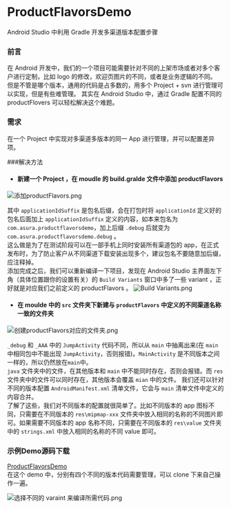 # ProductFlavorsDemo
Android Studio 中利用 Gradle 开发多渠道版本配置步骤

### 前言
在 Android 开发中，我们的一个项目可能需要针对不同的上架市场或者对多个客户进行定制，比如 logo 的修改，欢迎页图片的不同，或者是业务逻辑的不同。</br>
但是不管是哪个版本，通用的代码是占多数的，用多个 Project + svn 进行管理可以实现，但是有些难管理。
其实在 Android Studio 中，通过 Gradle 配置不同的 productFlovers 可以轻松解决这个难题。

### 需求
在一个 Project 中实现对多渠道多版本的同一 App 进行管理，并可以配置差异项。

###解决方法
* #### 新建一个 Project ，在 moudle 的 build.gralde 文件中添加 productFlavors
![添加productFlavors.png](http://upload-images.jianshu.io/upload_images/1981083-01e3aceb9ae0470b.png?imageMogr2/auto-orient/strip%7CimageView2/2/w/1240)

其中  ```applicationIdSuffix```  是包名后缀，会在打包时将 ```applicationId``` 定义好的包名后面加上  ```applicationIdSuffix``` 定义的内容，如本来包名为 ```com.asura.productflavorsdemo```，加上后缀 ```.debug``` 后就变为 ```com.asura.productflavorsdemo.debug``` 。</br>
这么做是为了在测试阶段可以在一部手机上同时安装所有渠道包的 app，在正式发布时，为了防止客户从不同渠道下载安装出现多个，建议包名不要随意加后缀，应注释掉。</br>
添加完成之后，我们可以重新编译一下项目，发现在 Android Studio 主界面左下角（具体位置跟你的设置有关）的 ```Build Variants``` 窗口中多了一些 variant ，正好就是对应我们之前定义的 productFlavors 。
![Build Variants.png](http://upload-images.jianshu.io/upload_images/1981083-e731ae6b06e21f67.png?imageMogr2/auto-orient/strip%7CimageView2/2/w/1240)

* #### 在 moulde 中的 ```src``` 文件夹下新建与 ```productFlavors``` 中定义的不同渠道名称一致的文件夹

![创建productFlavors对应的文件夹.png](http://upload-images.jianshu.io/upload_images/1981083-e80526b8c0a9e6c7.png?imageMogr2/auto-orient/strip%7CimageView2/2/w/1240)

```_debug``` 和 ```_AAA``` 中的 ```JumpActivity``` 代码不同，所以从 ```main``` 中抽离出来(在
 ```main``` 中相同包中不能出现 ```JumpActivity```，否则报错)。```MainActivity``` 是不同版本之间一样的，所以仍然放在```main```中。</br>
```java``` 文件夹中的文件，在其他版本和 ```main``` 中不能同时存在，否则会报错。而 ```res``` 文件夹中的文件可以同时存在，其他版本会覆盖 ```mian``` 中的文件。
我们还可以针对不同的版本配置 ```AndroidManifest.xml``` 清单文件，它会与 ```main``` 清单文件中定义的内容合并。</br>
了解了这些，我们对不同版本的配置就很简单了。比如不同版本的 app 图标不同，只需要在不同版本的 ```res\mipmap-xxx``` 文件夹中放入相同的名称的不同图片即可。如果需要不同版本的 app 名称不同，只需要在不同版本的 ```res\value``` 文件夹中的 ```strings.xml``` 中放入相同的名称的不同 value 即可。

### 示例Demo源码下载
[ProductFlavorsDemo](https://github.com/qq709238339/ProductFlavorsDemo)</br>
在这个 demo 中，分别有四个不同的版本代码需要管理，可以 clone 下来自己操作一遍。

![选择不同的 varaint 来编译所需代码.png](http://upload-images.jianshu.io/upload_images/1981083-9ca55c9cd7531afc.png?imageMogr2/auto-orient/strip%7CimageView2/2/w/1240)

